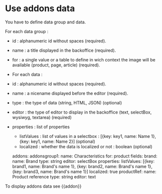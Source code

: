 <!--
  layout: documentation-with-menu
  title: Addons
  -->

Use addons data
===============

You have to define data group and data.

For each data group :

- id : alphanumeric id without spaces (required).
- name : a title displayed in the backoffice (required).
- for : a single value or a table to define in wich context the image will be available (product, page, article) (required).
- For each data :
- id : alphanumeric id without spaces (required).
- name : a nicename displayed before the editor (required).
- type : the type of data (string, HTML, JSON) (optional)
- editor : the type of editor to display in the backoffice (text, selectBox, wysiwyg, textarea) (required)
- properties : list of properties
    - listValues : list of values in a selectbox : [{key: key1, name: Name 1}, {key: key1, name: Name 2}] (optional)
    - localized : whether the data is localized or not : boolean (optional)


    addons:
      addonsgroup1:
        name: Characteristics
        for: product
        fields:
          brand:
          name: Brand
          type: string
          editor: selectBox
          properties:
            listValues: [{key: brand1, name: Brand's name 1}, {key: brand2, name: Brand's name 1}, {key: brand3, name: Brand's name 1}]
            localized: true
          productRef:
            name: Product reference
            type: string
            editor: text

                
To display addons data see <a>{{addon}}</a>
